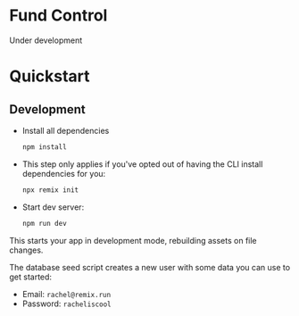 # Fund Control 

Under development


# Quickstart

## Development


- Install all dependencies

  ```sh 
  npm install
  ```

- This step only applies if you've opted out of having the CLI install dependencies for you:
   
  ```sh
  npx remix init
  ```

- Start dev server:

  ```sh
  npm run dev
  ```

This starts your app in development mode, rebuilding assets on file changes.

The database seed script creates a new user with some data you can use to get started:

- Email: `rachel@remix.run`
- Password: `racheliscool`


